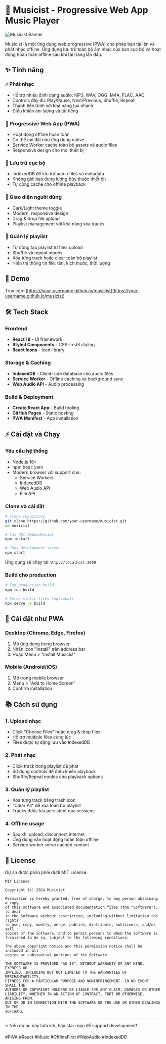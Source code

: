 # 🎵 Musicist - Progressive Web App Music Player

![Musicist Banner](https://via.placeholder.com/800x200/1DB954/ffffff?text=Musicist+-+PWA+Music+Player)

Musicist là một ứng dụng web progressive (PWA) cho phép bạn tải lên và phát nhạc offline. Ứng dụng lưu trữ toàn bộ âm nhạc của bạn cục bộ và hoạt động hoàn toàn offline sau khi tải trang lần đầu.

## ✨ Tính năng

### 🎶 Phát nhạc
- Hỗ trợ nhiều định dạng audio: MP3, WAV, OGG, M4A, FLAC, AAC
- Controls đầy đủ: Play/Pause, Next/Previous, Shuffle, Repeat
- Thanh tiến trình với khả năng tua nhanh
- Điều khiển âm lượng và tắt tiếng

### 📱 Progressive Web App (PWA)
- Hoạt động offline hoàn toàn
- Có thể cài đặt như ứng dụng native
- Service Worker cache toàn bộ assets và audio files
- Responsive design cho mọi thiết bị

### 💾 Lưu trữ cục bộ
- IndexedDB để lưu trữ audio files và metadata
- Không giới hạn dung lượng (tùy thuộc thiết bị)
- Tự động cache cho offline playback

### 🎨 Giao diện người dùng
- Dark/Light theme toggle
- Modern, responsive design
- Drag & drop file upload
- Playlist management với khả năng xóa tracks

### 🔄 Quản lý playlist
- Tự động tạo playlist từ files upload
- Shuffle và repeat modes
- Xóa từng track hoặc clear toàn bộ playlist
- Hiển thị thông tin file: tên, kích thước, thời lượng

## 🚀 Demo

Truy cập: [https://your-username.github.io/musicist](https://your-username.github.io/musicist)

## 🛠️ Tech Stack

### Frontend
- **React 18** - UI framework
- **Styled Components** - CSS-in-JS styling
- **React Icons** - Icon library

### Storage & Caching
- **IndexedDB** - Client-side database cho audio files
- **Service Worker** - Offline caching và background sync
- **Web Audio API** - Audio processing

### Build & Deployment
- **Create React App** - Build tooling
- **GitHub Pages** - Static hosting
- **PWA Manifest** - App installation

## ⚡ Cài đặt và Chạy

### Yêu cầu hệ thống
- Node.js 16+
- npm hoặc yarn
- Modern browser với support cho:
  - Service Workers
  - IndexedDB
  - Web Audio API
  - File API

### Clone và cài đặt
```bash
# Clone repository
git clone https://github.com/your-username/musicist.git
cd musicist

# Cài đặt dependencies
npm install

# Chạy development server
npm start
```

Ứng dụng sẽ chạy tại `http://localhost:3000`

### Build cho production
```bash
# Tạo production build
npm run build

# Serve static files (optional)
npx serve -s build
```

## 📱 Cài đặt như PWA

### Desktop (Chrome, Edge, Firefox)
1. Mở ứng dụng trong browser
2. Nhấn icon "Install" trên address bar
3. Hoặc Menu > "Install Musicist"

### Mobile (Android/iOS)
1. Mở trong mobile browser
2. Menu > "Add to Home Screen"
3. Confirm installation

## 📚 Cách sử dụng

### 1. Upload nhạc
- Click "Choose Files" hoặc drag & drop files
- Hỗ trợ multiple files cùng lúc
- Files được tự động lưu vào IndexedDB

### 2. Phát nhạc
- Click track trong playlist để phát
- Sử dụng controls để điều khiển playback
- Shuffle/Repeat modes cho playback options

### 3. Quản lý playlist
- Xóa từng track bằng trash icon
- "Clear All" để xóa toàn bộ playlist
- Tracks được lưu persistent qua sessions

### 4. Offline usage
- Sau khi upload, disconnect internet
- Ứng dụng vẫn hoạt động hoàn toàn offline
- Service worker serve cached content

## 📄 License

Dự án được phân phối dưới MIT License.

```
MIT License

Copyright (c) 2024 Musicist

Permission is hereby granted, free of charge, to any person obtaining a copy
of this software and associated documentation files (the "Software"), to deal
in the Software without restriction, including without limitation the rights
to use, copy, modify, merge, publish, distribute, sublicense, and/or sell
copies of the Software, and to permit persons to whom the Software is
furnished to do so, subject to the following conditions:

The above copyright notice and this permission notice shall be included in all
copies or substantial portions of the Software.

THE SOFTWARE IS PROVIDED "AS IS", WITHOUT WARRANTY OF ANY KIND, EXPRESS OR
IMPLIED, INCLUDING BUT NOT LIMITED TO THE WARRANTIES OF MERCHANTABILITY,
FITNESS FOR A PARTICULAR PURPOSE AND NONINFRINGEMENT. IN NO EVENT SHALL THE
AUTHORS OR COPYRIGHT HOLDERS BE LIABLE FOR ANY CLAIM, DAMAGES OR OTHER
LIABILITY, WHETHER IN AN ACTION OF CONTRACT, TORT OR OTHERWISE, ARISING FROM,
OUT OF OR IN CONNECTION WITH THE SOFTWARE OR THE USE OR OTHER DEALINGS IN THE
SOFTWARE.
```

---

⭐ Nếu dự án này hữu ích, hãy star repo để support development!

#PWA #React #Music #OfflineFirst #WebAudio #IndexedDB
